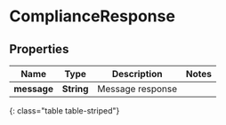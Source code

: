 # ComplianceResponse


## Properties

| Name | Type | Description | Notes |
| ------------ | ------------- | ------------- | ------------- |
| **message** | **String** | Message response |  |
{: class="table table-striped"}



